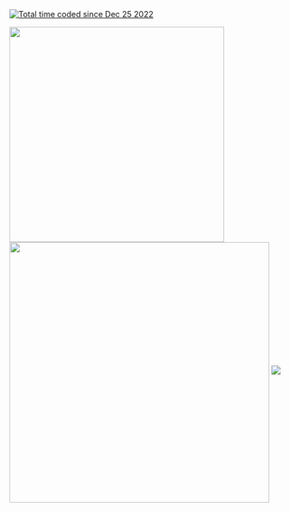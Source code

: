 
<a href="https://wakatime.com/@c79d01bf-5cd6-4649-abd8-7a23de944397">
  <div><img src="https://wakatime.com/badge/user/c79d01bf-5cd6-4649-abd8-7a23de944397.svg" alt="Total time coded since Dec 25 2022" /></div>
</a>

<img
   width="380"
   align="left"
   src="https://github-readme-stats.vercel.app/api/wakatime?username=AmadoMuerte&layout=compact&theme=tokyonight&langs_count=20&custom_title=Total%20coding%20time%20since%20December%202022"
 />
 <img
    align="center"
    width="460"
    src="https://readme-typing-svg.demolab.com?font=Fira+Code&pause=1000&color=fff&background=FF000000&center=true&vCenter=true&random=false&width=380&height=50&repeat=false&lines=I+use+arch+btw."
 />
<img src="https://github-readme-stats.vercel.app/api?username=AmadoMuerte&show_icons=true&theme=tokyonight"/>

